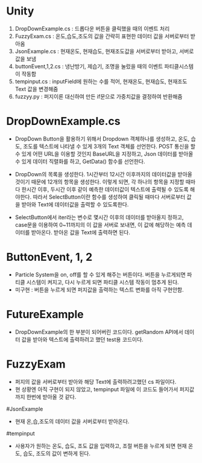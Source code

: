 # Unity

1. DropDownExample.cs : 드롭다운 버튼을 클릭했을 때의 이벤트 처리
3. FuzzyExam.cs : 온도,습도,조도의 값을 간략히 표현한 데이터 값을 서버로부터 받아옴
4. JsonExample.cs : 현재온도, 현재습도, 현재조도값을 서버로부터 받아고, 서버로 값을 보냄
6. buttonEvent,1,2.cs : 냉난방기, 제습기, 조명을 눌렀을 때의 이벤트 파티클시스템이 작동함
7. tempinput.cs : inputField에 원하는 수를 적어, 현재온도, 현재습도, 현재조도 Text 값을 변경해줌
8. fuzzyy.py : 퍼지이론 대신하여 만든 if문으로 가중치값을 결정하여 반환해줌

# DropDownExample.cs

* DropDown Button을 활용하기 위해서 Dropdown 객체하나를 생성하고, 온도, 습도, 조도를 텍스트에 나타낼 수 있게 3개의 Text 객체를 선언한다. POST 통신을 할 수 있게 어떤 URL을 이용할 것인지 BaseURL을 지정하고, Json 데이터를 받아올 수 있게 데이터 직렬화를 하고, GetData() 함수를 선언한다.


* DropDown의 목록을 생성한다. 1시간부터 12시간 이후까지의 데이터값을 받아올 것이기 때문에 12개의 항목을 생성한다. 이렇게 되면, 각 하나의 항목을 지정할 때마다 한시간 이후, 두시간 이후 같이 예측한 데이터값이 텍스트에 출력될 수 있도록 해야한다. 따라서 SelectButton이란 함수를 생성하여 클릭될 때마다 서버로부터 값을 받아와 Text에 데이터값을 출력할 수 있도록한다.


* SelectButton에서 iter라는 변수로 몇시간 이후의 데이터를 받아올지 정하고, case문을 이용하여 0~11까지의 이 값을 서버로 보내면, 이 값에 해당하는 예측 데이터를 받아온다. 받아온 값을 Text에 출력하면 된다.

# ButtonEvent, 1, 2
* Particle System을 on, off를 할 수 있게 해주는 버튼이다. 버튼을 누르게되면 파티클 시스템이 켜지고, 다시 누르게 되면 파티클 시스템 작동이 멈추게 된다.
* 미구현 : 버튼을 누르게 되면 퍼지값을 출력하는 텍스트 변화를 아직 구현안함.

# FutureExample
* DropDownExample의 한 부분이 되어버린 코드이다. getRandom API에서 데이터 값을 받아와 텍스트에 출력하려고 했던 test용 코드이다.

# FuzzyExam
* 퍼지의 값을 서버로부터 받아와 해당 Text에 출력하려고했던 cs 파일이다. 
* 현 상황엔 아직 구현이 되지 않았고, tempinput 파일에 이 코드도 들어가서 퍼지값까지 한번에 받아올 것 같다.

#JsonExample
* 현재 온,습,조도의 데이터 값을 서버로부터 받아온다. 

#tempinput
* 사용자가 원하는 온도, 습도, 조도 값을 입력하고, 조절 버튼을 누르게 되면 현재 온도, 습도, 조도의 값이 변하게 된다.

